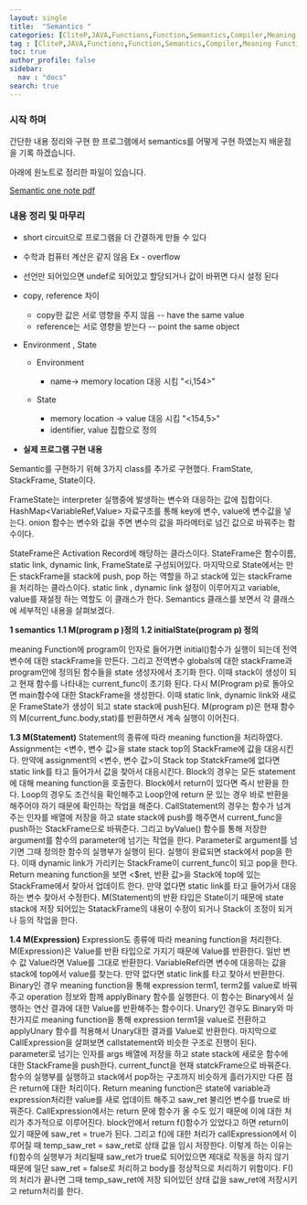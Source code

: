 ```yaml
---
layout: single
title:  "Semantics "
categories: [CliteP,JAVA,Functions,Function,Semantics,Compiler,Meaning Function]
tag : [CliteP,JAVA,Functions,Function,Semantics,Compiler,Meaning Function,State,Stack,Stack Frame,Frame Stack]
toc: true
author_profile: false
sidebar:
  nav : "docs"
search: true
---
```


### 시작 하며 

간단한 내용 정리와 구현 한 프로그램에서 semantics를 어떻게 구현 하였는지 배운점을 기록 하겠습니다. 

아래에 원노트로 정리한 파일이 있습니다. 


<a href="{{site.url}}/pdfs/Semantic.pdf">Semantic one note pdf</a>



### 내용 정리 및 마무리 

* short circuit으로 프로그램을 더 간결하게 만들 수 있다

* 수학과 컴퓨터 계산은 같지 않음 Ex - overflow

* 선언만 되어있으면 undef로 되어있고 할당되거나 값이 바뀌면 다시 설정 된다 

* copy, reference 차이 
  * copy한 값은 서로 영향을 주지 않음  -- have the same value
  * reference는 서로 영향을 받는다     -- point the same object 


* Environment , State 

  - Environment 
    * name-> memory location 대응 시킴 "<i,154>"
  
  - State 
    * memory location -> value 대응 시킴 "<154,5>"
    * identifier, value 집합으로 정의 


* **실제 프로그램 구현 내용** 

Semantic를 구현하기 위해 3가지 class를 추가로 구현했다. FramState, StackFrame, State이다.

FrameState는 interpreter 실행중에 발생하는 변수와 대응하는 값에 집합이다. HashMap<VariableRef,Value> 자료구조를 통해 key에 변수, value에 변수값을 넣는다. onion 함수는 변수와 값을 주면 변수의 값을 파라메터로 넘긴 값으로 바꿔주는 함수이다. 

StateFrame은 Activation Record에 해당하는 클라스이다. StateFrame은 함수이름, static link, dynamic link, FrameState로 구성되어있다. 마지막으로 State에서는 만든 stackFrame을 stack에 push, pop 하는 역할을 하고 stack에 있는 stackFrame을 처리하는 클라스이다. static link , dynamic link 설정이 이루어지고 variable, value를 재설정 하는 역할도 이 클래스가 한다.
Semantics 클래스를 보면서 각 클래스에 세부적인 내용을 살펴보겠다. 

**1 semantics** 
**1.1	M(program p )정의** 
**1.2	initialState(program p) 정의**

meaning Function에 program이 인자로 들어가면 initial()함수가 실행이 되는데 전역변수에 대한 stackFrame을 만든다. 그리고 전역변수 globals에 대한 stackFrame과 program안에 정의된 함수들을 state 생성자에서 초기화 한다. 이때 stack이 생성이 되고 현재 함수를 나타내는 current_func이 초기화 된다.
다시 M(Program p)로 돌아오면 main함수에 대한 StackFrame을 생성한다. 이때 static link, dynamic link와 새로운 FrameState가 생성이 되고 state stack에 push된다. M(program p)은 현재 함수의 M(current_func.body,stat)를 반환하면서 계속 실행이 이어진다.

**1.3	M(Statement)**
Statement의 종류에 따라 meaning function을 처리하였다. Assignment는 <변수, 변수 값>을 state stack top의 StackFrame에 값을 대응시킨다. 만약에 assignment의 <변수, 변수 값>이 Stack top StatckFrame에 없다면 static link를 타고 들어가서 값을 찾아서 대응시킨다. Block의 경우는 모든 statement에 대해 meaning function을 호출한다. Block에서 return이 있다면 즉시 반환을 한다. Loop의 경우도 조건식을 확인해주고 Loop안에 return 문 있는 경우 바로 반환을 해주어야 하기 때문에 확인하는 작업을 해준다. CallStatement의 경우는 함수가 넘겨주는 인자를 배열에 저장을 하고 state stack에 push를 해주면서 current_func을 push하는 StackFrame으로 바꿔준다. 그리고 byValue() 함수를 통해 저장한 argument를 함수의 parameter에 넘기는 작업을 한다. Parameter로 argument를 넘기면 그때 정의한 함수의 실행부가 실행이 된다. 실행이 완료되면 stack에서 pop을 한다. 이때 dynamic link가 가리키는 StackFrame이 current_func이 되고 pop을 한다. Return meaning function을 보면 <$ret, 반환 값>을 Stack에 top에 있는 StackFrame에서 찾아서 업데이트 한다. 만약 없다면 static link를 타고 들어가서 대응하는 변수 찾아서 수정한다. M(Statement)의 반환 타입은 State이기 때문에 state stack에 저장 되어있는 StatackFrame의 내용이 수정이 되거나 Stack이 조정이 되거나 등의 작업을 한다.

**1.4	M(Expression)**
Expression도 종류에 따라 meaning function을 처리한다. M(Expression)은 Value를 반환 타입으로 가지기 때문에 Value를 반환한다. 일반 변수 값 Value라면 Value를 그대로 반환한다. VariableRef라면 변수에 대응하는 값을 stack에 top에서 value를 찾는다. 만약 없다면 static link를 타고 찾아서 반환한다. Binary인 경우 meaning function을 통해 expression term1, term2를 value로 바꿔주고 operation 정보와 함께 applyBinary 함수를 실행한다. 이 함수는 Binary에서 실행하는 연산 결과에 대한 Value를 반환해주는 함수이다. Unary인 경우도 Binary와 마찬가지로 meaning function을 통해 expression term1을 value로 전환하고 applyUnary 함수를 적용해서 Unary대한 결과를 Value로 반환한다. 마지막으로 CallExpression을 살펴보면 callstatement와 비슷한 구조로 진행이 된다. parameter로 넘기는 인자를 args 배열에 저장을 하고 state stack에 새로운 함수에 대한 StackFrame을 push한다. current_funct을 현재 statckFrame으로 바꿔준다. 함수의 실행부를 실행하고 stack에서 pop하는 구조까지 비슷하게 흘러가지만 다른 점은 return에 대한 처리이다. Return meaning function은 state에 variable과 expression처리한 value를 새로 업데이트 해주고 saw_ret 불리언 변수를 true로 바꿔준다. CallExpression에서는 return 문에 함수가 올 수도 있기 때문에 이에 대한 처리가 추가적으로 이루어진다. block안에서 return f()함수가 있었다고 하면 return이 있기 때문에 saw_ret = true가 된다. 그리고 f()에 대한 처리가 callExpression에서 이루어질 때 temp_saw_ret = saw_ret로 상태 값을 임시 저장한다. 이렇게 하는 이유는 f()함수의 실행부가 처리될때 saw_ret가 true로 되어있으면 제대로 작동을 하지 않기 때문에 일단 saw_ret = false로 처리하고 body를 정상적으로 처리하기 위함이다. F()의 처리가 끝나면 그때 temp_saw_ret에 저장 되어있던 상태 값을 saw_ret에 저장시키고 return처리를 한다.  
